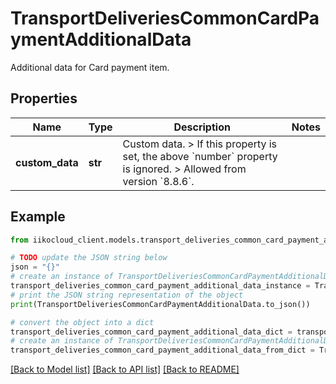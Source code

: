 # TransportDeliveriesCommonCardPaymentAdditionalData

Additional data for Card payment item.

## Properties

Name | Type | Description | Notes
------------ | ------------- | ------------- | -------------
**custom_data** | **str** | Custom data.  &gt; If this property is set, the above &#x60;number&#x60; property is ignored.   &gt; Allowed from version &#x60;8.8.6&#x60;. | 

## Example

```python
from iikocloud_client.models.transport_deliveries_common_card_payment_additional_data import TransportDeliveriesCommonCardPaymentAdditionalData

# TODO update the JSON string below
json = "{}"
# create an instance of TransportDeliveriesCommonCardPaymentAdditionalData from a JSON string
transport_deliveries_common_card_payment_additional_data_instance = TransportDeliveriesCommonCardPaymentAdditionalData.from_json(json)
# print the JSON string representation of the object
print(TransportDeliveriesCommonCardPaymentAdditionalData.to_json())

# convert the object into a dict
transport_deliveries_common_card_payment_additional_data_dict = transport_deliveries_common_card_payment_additional_data_instance.to_dict()
# create an instance of TransportDeliveriesCommonCardPaymentAdditionalData from a dict
transport_deliveries_common_card_payment_additional_data_from_dict = TransportDeliveriesCommonCardPaymentAdditionalData.from_dict(transport_deliveries_common_card_payment_additional_data_dict)
```
[[Back to Model list]](../README.md#documentation-for-models) [[Back to API list]](../README.md#documentation-for-api-endpoints) [[Back to README]](../README.md)



